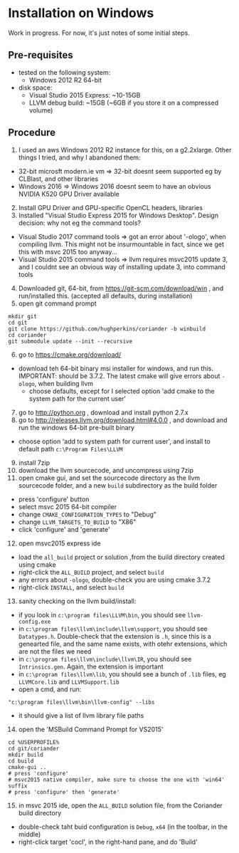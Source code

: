 # Installation on Windows

Work in progress. For now, it's just notes of some initial steps.

## Pre-requisites

- tested on the following system:
  - Windows 2012 R2 64-bit
- disk space:
  - Visual Studio 2015 Express: ~10-15GB
  - LLVM debug build: ~15GB (~6GB if you store it on a compressed volume)

## Procedure

1. I used an aws Windows 2012 R2 instance for this, on a g2.2xlarge.  Other things I tried, and why I abandoned them:
- 32-bit microsft modern.ie vm => 32-bit doesnt seem supported eg by CLBlast, and other libraries
- Windows 2016 => Windows 2016 doesnt seem to have an obvious NVIDIA K520 GPU Driver available
2. Install GPU Driver and GPU-specific OpenCL headers, libraries
3. Installed "Visual Studio Express 2015 for Windows Desktop".  Design decision: why not eg the command tools?
- Visual Studio 2017 command tools => got an error about '-ologo', when compiling llvm.  This might not be insurmountable in fact, since we get this with msvc 2015 too anyway...
- Visual Studio 2015 command tools => llvm requires msvc2015 update 3, and I couldnt see an obvious way of installing update 3, into command tools
4. Downloaded git, 64-bit, from https://git-scm.com/download/win , and run/installed this. (accepted all defaults, during installation)
5. open git command prompt
```
mkdir git
cd git
git clone https://github.com/hughperkins/coriander -b winbuild
cd coriander
git submodule update --init --recursive
```
6. go to https://cmake.org/download/
- download teh 64-bit binary msi installer for windows, and run this. IMPORTANT: should be 3.7.2.  The latest cmake will give errors about `-ologo`, when building llvm
  - choose defaults, except for I selected option 'add cmake to the system path for the current user'
7. go to http://python.org , download and install python 2.7.x
8. go to http://releases.llvm.org/download.html#4.0.0 , and download and run the windows 64-bit pre-built binary
- choose option 'add to system path for current user', and install to default path `c:\Program Files\LLVM`
9. install 7zip
10. download the llvm sourcecode, and uncompress using 7zip
11. open cmake gui, and set the sourcecode directory as the llvm sourcecode folder, and a new `build` subdirectory as the build folder
- press 'configure' button
- select msvc 2015 64-bit compiler
- change `CMAKE_CONFIGURATION_TYPES` to "Debug"
- change `LLVM_TARGETS_TO_BUILD` to "X86"
- click 'configure' and 'generate'
12. open msvc2015 express ide
- load the `all_build` project or solution ,from the build directory created using cmake
- right-click the `ALL_BUILD` project, and select `build`
- any errors about `-ologo`, double-check you are using cmake 3.7.2
- right-click `INSTALL`, and select `build`
13. sanity checking on the llvm build/install:
- if you look in `c:\program files\LLVM\bin`, you should see `llvm-config.exe`
- in `c:\program files\llvm\include\llvm\support`, you should see `Datatypes.h`. Double-check that the extension is `.h`, since this is a genearted file, and the same name exists, with otehr extensions, which are not the files we need
- in `c:\program files\llvm\include\llvm\IR`, you should see `Intrinsics.gen`. Again, the extension is important
- in `c:\program files\llvm\lib`, you should see a bunch of `.lib` files, eg `LLVMCore.lib` and `LLVMSupport.lib`
- open a cmd, and run:
```
"c:\program files\llvm\bin\llvm-config" --libs
```
- it should give a list of llvm library file paths
14. open the 'MSBuild Command Prompt for VS2015'
```
cd %USERPROFILE%
cd git/coriander
mkdir build
cd build
cmake-gui ..
# press 'configure'
# msvc2015 native compiler, make sure to choose the one with 'win64' suffix
# press 'configure' then 'generate'
```
15. in msvc 2015 ide, open the `ALL_BUILD` solution file, from the Coriander build directory
- double-check taht buid configuration is `Debug`, `x64` (in the toolbar, in the middle)
- right-click target 'cocl', in the right-hand pane, and do 'Build'
